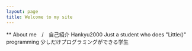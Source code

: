 ```yaml
---
layout: page
title: Welcome to my site
---
```


** About me　/　自己紹介
Hankyu2000
Just a student who does "Little()" programming
少しだけプログラミングができる学生
